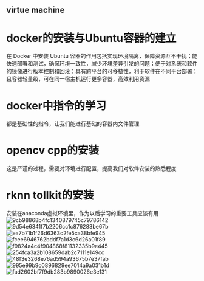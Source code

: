 ## virtue machine

# docker的安装与Ubuntu容器的建立

在 Docker 中安装 Ubuntu 容器的作用包括实现环境隔离，保障资源互不干扰；能快速部署和测试，确保环境一致性，减少环境差异引发的问题；便于对系统和软件的镜像进行版本控制和回滚；具有跨平台的可移植性，利于软件在不同平台部署；且容器轻量级，可在同一宿主机运行更多容器，高效利用资源

# docker中指令的学习

都是基础性的指令，让我们能进行基础的容器内文件管理

# opencv cpp的安装

这是严谨的过程，需要对环境进行配置，提高我们对软件安装的熟悉程度

# rknn tollkit的安装

安装在anaconda虚拟环境里，作为以后学习的重要工具应该有用
![9cb98868b4fc1340879745c79786142](https://github.com/user-attachments/assets/0ac518e6-ea5c-4479-b1a1-04720ab858ed)
![9d54e6341f7b2206cc1c876283be67b](https://github.com/user-attachments/assets/55fcada7-4224-46b5-8960-30cf3c6c224e)
![ea7b71b1f26d6363c2fe5ca38bfe945](https://github.com/user-attachments/assets/92feda03-06f6-49f7-a5c8-a716cdc0de1e)
![fcee6946762bddf7a1d3c6d26a01f89](https://github.com/user-attachments/assets/c667505a-550e-4b4d-b759-5d89f7f3245e)
![f9824a4c4f904868f81132335b9e445](https://github.com/user-attachments/assets/d1cb0c31-6e7e-4248-b81f-4da4bf9b6a87)
![254fca3a2b108659dab2c7111e149cc](https://github.com/user-attachments/assets/2fb88725-db27-47a9-9d36-3136ffbea203)
![48f3e3268e76ad594a93675b7e37fab](https://github.com/user-attachments/assets/2147d96f-e4df-4f2c-a336-737af47e3fa5)
![995e99b9c0896829ee7014a9a031b1d](https://github.com/user-attachments/assets/47e1da25-5fe0-4a35-a894-1144a1e6b2a5)
![fad2602bf7f9db283b9890026e3e131](https://github.com/user-attachments/assets/6b47513f-9eb9-4d75-a8f3-55d8e9c9a59a)
